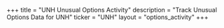 +++
title = "UNH Unusual Options Activity"
description = "Track Unusual Options Data for UNH"
ticker = "UNH"
layout = "options_activity"
+++

